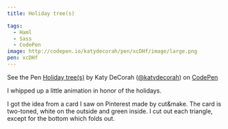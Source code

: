 ```yaml
---
title: Holiday tree(s)

tags:
  - Haml
  - Sass
  - CodePen
image: http://codepen.io/katydecorah/pen/xcDHf/image/large.png
pen: xcDHf
---
```


<p data-height="400" data-theme-id="97" data-slug-hash="xcDHf" data-user="katydecorah" data-default-tab="result" class='codepen'>See the Pen <a href='http://codepen.io/katydecorah/pen/xcDHf'>Holiday tree(s)</a> by Katy DeCorah (<a href='http://codepen.io/katydecorah'>@katydecorah</a>) on <a href='http://codepen.io'>CodePen</a></p>

I whipped up a little animation in honor of the holidays.

I got the idea from a card I saw on Pinterest made by cut&amp;make. The card is two-toned, white on the outside and green inside. I cut out each triangle, except for the bottom which folds out.
